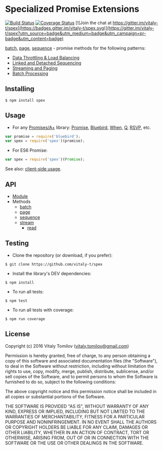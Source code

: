 # Specialized Promise Extensions

[![Build Status](https://travis-ci.org/vitaly-t/spex.svg?branch=master)](https://travis-ci.org/vitaly-t/spex)
[![Coverage Status](https://coveralls.io/repos/vitaly-t/spex/badge.svg?branch=master)](https://coveralls.io/r/vitaly-t/spex?branch=master)
[![Join the chat at https://gitter.im/vitaly-t/spex](https://badges.gitter.im/vitaly-t/spex.svg)](https://gitter.im/vitaly-t/spex?utm_source=badge&utm_medium=badge&utm_campaign=pr-badge&utm_content=badge)

[batch], [page], [sequence] - promise methods for the following patterns:
* [Data Throttling & Load Balancing](http://vitaly-t.github.io/spex/tutorial-throttling.html)
* [Linked and Detached Sequencing](http://vitaly-t.github.io/spex/tutorial-sequencing.html)
* [Streaming and Paging](http://vitaly-t.github.io/spex/tutorial-streaming.html)
* [Batch Processing](http://vitaly-t.github.io/spex/tutorial-batch.html)

## Installing

```
$ npm install spex
```

## Usage

* For any [Promises/A+] library: [Promise], [Bluebird], [When], [Q], [RSVP], etc.
```javascript
var promise = require('bluebird');
var spex = require('spex')(promise);
```
* For ES6 Promise:
```javascript
var spex = require('spex')(Promise);
```

See also: [client-side usage](http://vitaly-t.github.io/spex/tutorial-client.html).

## API

* [Module]
* Methods
  - [batch] 
  - [page]
  - [sequence]
  - [stream](http://vitaly-t.github.io/spex/stream.html)
    - [read]

## Testing

* Clone the repository (or download, if you prefer):

```
$ git clone https://github.com/vitaly-t/spex
```

* Install the library's DEV dependencies:

```
$ npm install
```

* To run all tests:

```
$ npm test
```

* To run all tests with coverage:

```
$ npm run coverage
```

## License

Copyright (c) 2016 Vitaly Tomilov (vitaly.tomilov@gmail.com)

Permission is hereby granted, free of charge, to any person obtaining a copy of this software and associated documentation files (the "Software"),
to deal in the Software without restriction, including without limitation the rights to use, copy, modify, merge, publish, distribute, sublicense,
and/or sell copies of the Software, and to permit persons to whom the Software is furnished to do so, subject to the following conditions:

The above copyright notice and this permission notice shall be included in all copies or substantial portions of the Software.

THE SOFTWARE IS PROVIDED "AS IS", WITHOUT WARRANTY OF ANY KIND, EXPRESS OR IMPLIED, INCLUDING BUT NOT LIMITED TO THE WARRANTIES OF MERCHANTABILITY, FITNESS FOR A PARTICULAR PURPOSE AND NONINFRINGEMENT. IN NO EVENT SHALL THE AUTHORS OR COPYRIGHT HOLDERS BE LIABLE FOR ANY CLAIM, DAMAGES OR OTHER
LIABILITY, WHETHER IN AN ACTION OF CONTRACT, TORT OR OTHERWISE, ARISING FROM, OUT OF OR IN CONNECTION WITH THE SOFTWARE OR THE USE OR OTHER
DEALINGS IN THE SOFTWARE.

  
[Module]:http://vitaly-t.github.io/spex/index.html
[batch]:http://vitaly-t.github.io/spex/global.html#batch
[page]:http://vitaly-t.github.io/spex/global.html#page
[sequence]:http://vitaly-t.github.io/spex/global.html#sequence
[read]:http://vitaly-t.github.io/spex/stream.html#.read
[Promises/A+]:https://promisesaplus.com/
[Promise]:https://github.com/then/promise
[Bluebird]:https://github.com/petkaantonov/bluebird
[When]:https://github.com/cujojs/when
[Q]:https://github.com/kriskowal/q
[RSVP]:https://github.com/tildeio/rsvp.js
